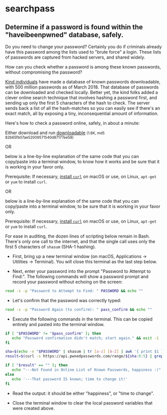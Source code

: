 # searchpass
## Determine if a password is found within the "haveibeenpwned" database, safely.

Do you need to change your password? Certainly you do if criminals already have this password among the lists used to "brute force" a login. These lists of passwords are captured from hacked servers, and shared widely.

How can you check whether a password is among these known passwords, without compromising the password?

[Kind individuals](https://haveibeenpwned.com/) have made a database of known passwords downloadable, with 500 million passwords as of March 2018. That database of passwords can be downloaded and checked locally. Better yet, the kind folks added a clever online search technique that involves hashing a password first, and sending up only the first 5 characters of the hash to check. The server sends back a list of all the hash-matches so you can easily see if there's an exact match, all by exposing a tiny, inconsequential amount of information.

Here's how to check a password online, safely, in about a minute:

Either download and run [downloadable](./searchpass.sh) <small>(1.8K, md5 82b65fb07ae52009571540d87177ee58)</small>

OR

below is a line-by-line explanation of the same code that you can copy/paste into a terminal window, to know how it works and be sure that it is working in your favor only.

Prerequisite: If necessary, [install `curl`](http://macappstore.org/curl/) on macOS or use, on Linux, `apt-get` or `yum` to install `curl`.

OR

below is a line-by-line explanation of the same code that you can copy/paste into a terminal window, to be sure that it is working in your favor only.

Prerequisite: If necessary, [install `curl`](http://macappstore.org/curl/) on macOS or use, on Linux, `apt-get` or `yum` to install `curl`.

For ease in auditing, the dozen lines of scripting below remain in Bash. There's only one call to the internet, and that the single call uses only the first 5 characters of `shasum` (SHA-1 hashing).

* First, bring up a new terminal window (on macOS, Applications -> Utilities -> Terminal). You will close this terminal as the last step below.

* Next, enter your password into the prompt "Password to Attempt to Find:". The following commands will show a password prompt and record your password without echoing on the screen:

```bash
read -s -p "Password to Attempt to Find: " PASSWORD && echo ""
```

* Let's confirm that the password was correctly typed:

```bash
read -s -p "Password Again (to confirm): " pass_confirm && echo ""
```

* Execute the following commands in the terminal. This can be copied entirely and pasted into the terminal window.

```bash
if [ "$PASSWORD" != "$pass_confirm" ]; then
   echo "Password confirmation didn't match; start again." && exit -1
fi

sha=$(echo -n "$PASSWORD" | shasum | tr [a-z] [A-Z] | awk '{ print $1 }')
result=$(curl -s https://api.pwnedpasswords.com/range/${sha:0:5} | grep ${sha:5})

if [ "$result" == "" ]; then
   echo "---Not Found in Online List of Known Passwords, happiness :)"
else
   echo '---That password IS known; time to change it!'
fi
```

* Read the output: it should be either "happiness", or "time to change".

* Close the terminal window to clear the local password variables that were created above.

